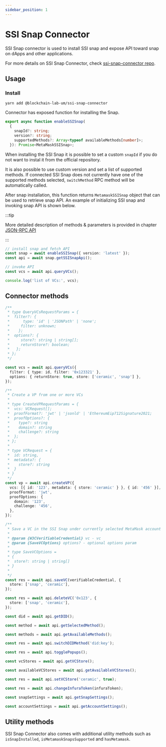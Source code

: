 ```yaml
---
sidebar_position: 1
---
```


# SSI Snap Connector

SSI Snap connector is used to install SSI snap and expose API toward snap on dApps and other applications.

For more details on SSI Snap Connector, check [ssi-snap-connector repo](https://github.com/blockchain-lab-um/ssi-snap-connector).

## Usage

### Install

`yarn add @blockchain-lab-um/ssi-snap-connector`

Connector has exposed function for installing the Snap.

```typescript
export async function enableSSISnap(
  {
    snapId?: string;
    version?: string;
    supportedMethods?: Array<typeof availableMethods[number]>;
  }): Promise<MetaMaskSSISnap>;
```

When installing the SSI Snap it is possible to set a custom `snapId` if you do not want to instal it from the official repository.

It is also possible to use custom version and set a list of supported methods. If connected SSI Snap does not currently have one of the supported methods selected, `switchMethod` RPC method will be automatically called.

After snap installation, this function returns `MetamaskSSISnap` object that can be used to retrieve snap API.
An example of initializing SSI snap and invoking snap API is shown below.

:::tip

More detailed description of methods & parameters is provided in chapter [JSON-RPC API](../tutorial/rpc-methods.md)

:::

```typescript
// install snap and fetch API
const snap = await enableSSISnap({ version: 'latest' });
const api = await snap.getSSISnapApi();

// invoke API
const vcs = await api.queryVCs();

console.log('list of VCs:', vcs);
```

## Connector methods

```typescript
/**
 * type QueryVCsRequestParams = {
 *  filter?: {
 *      type: 'id' | 'JSONPath' | 'none';
 *     filter: unknown;
 *    };
 *  options?: {
 *     store?: string | string[];
 *     returnStore?: boolean;
 *   };
 * };
 */

const vcs = await api.queryVCs({
  filter: { type: id, filter: '0x123321' },
  options: { returnStore: true, store: ['ceramic', 'snap'] },
});

/**
 * Create a VP from one or more VCs
 *
 * type CreateVPRequestParams = {
 *  vcs: VCRequest[];
 *  proofFormat?: 'jwt' | 'jsonld' | 'EthereumEip712Signature2021;
 *  proofOptions?: {
 *    type?: string
 *    domain?: string
 *    challenge?: string
 *  };
 * };
 *
 * type VCRequest = {
 *  id: string,
 *  metadata?: {
 *    store?: string
 *  }
 * }
 */
const vp = await api.createVP({
  vcs: [{ id: '123', metadata: { store: 'ceramic' } }, { id: '456' }],
  proofFormat: 'jwt',
  proofOptions: {
    domain: '123',
    challenge: '456',
  },
});

/**
 * Save a VC in the SSI Snap under currently selected MetaMask account
 *
 * @param {W3CVerifiableCredential} vc - vc
 * @param {SaveVCOptions} options? - optional options param
 *
 * type SaveVCOptions =
 * {
 *  store?: string | string[]
 * }
 *
 */
const res = await api.saveVC(verifiableCredential, {
  store: ['snap', 'ceramic'],
});

const res = await api.deleteVC('0x123', {
  store: ['snap', 'ceramic'],
});

const did = await api.getDID();

const method = await api.getSelectedMethod();

const methods = await api.getAvailableMethods();

const res = await api.switchDIDMethod('did:key');

const res = await api.togglePopups();

const vcStores = await api.getVCStore();

const availableVCStores = await api.getAvailableVCStores();

const res = await api.setVCStore('ceramic', true);

const res = await api.changeInfuraToken(infuraToken);

const snapSettings = await api.getSnapSettings();

const accountSettings = await api.getAccountSettings();
```

## Utility methods

SSI Snap Connector also comes with additional utility methods such as `isSnapInstalled`, `isMetamaskSnapsSupported` and `hasMetamask`.
